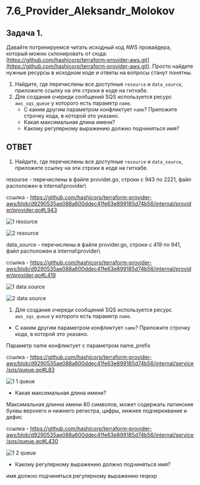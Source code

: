 # 7.6_Provider_Aleksandr_Molokov

## Задача 1. 
Давайте потренируемся читать исходный код AWS провайдера, который можно склонировать от сюда: 
[https://github.com/hashicorp/terraform-provider-aws.git](https://github.com/hashicorp/terraform-provider-aws.git).
Просто найдите нужные ресурсы в исходном коде и ответы на вопросы станут понятны.  


1. Найдите, где перечислены все доступные `resource` и `data_source`, приложите ссылку на эти строки в коде на 
гитхабе.   
1. Для создания очереди сообщений SQS используется ресурс `aws_sqs_queue` у которого есть параметр `name`. 
    * С каким другим параметром конфликтует `name`? Приложите строчку кода, в которой это указано.
    * Какая максимальная длина имени? 
    * Какому регулярному выражению должно подчиняться имя? 
    
## ОТВЕТ

1. Найдите, где перечислены все доступные `resource` и `data_source`, приложите ссылку на эти строки в коде на 
гитхабе.

resourse - перечислены в файле provider.go, строки с 943 по 2221, файл расположен в internal\provider\

ссылка - https://github.com/hashicorp/terraform-provider-aws/blob/d9290535ae088a600ddec41fe63e899185d74b56/internal/provider/provider.go#L943

![1 resource](https://user-images.githubusercontent.com/109212419/209714483-785e0350-abdd-43e9-9076-0cc499ccfc2f.jpg)

![2 resource](https://user-images.githubusercontent.com/109212419/209714496-0c992233-d1c2-4cbd-ad8d-fa27621f49d2.jpg)


data_source - перечислены в файле provider.go, строки с 419 по 941,  файл расположен в internal\provider\

ссылка - https://github.com/hashicorp/terraform-provider-aws/blob/d9290535ae088a600ddec41fe63e899185d74b56/internal/provider/provider.go#L419

![1 data source](https://user-images.githubusercontent.com/109212419/209714752-09419d7f-cb47-49d0-ba37-c0e76e7c7463.jpg)

![2 data source](https://user-images.githubusercontent.com/109212419/209714758-34c2f2e1-1ace-4ac2-9abd-ea8fc64a021f.jpg)


1. Для создания очереди сообщений SQS используется ресурс `aws_sqs_queue` у которого есть параметр `name`. 
  * С каким другим параметром конфликтует `name`? Приложите строчку кода, в которой это указано.
  
  Параметр name конфликтует с параметром name_prefix
  
  ссылка - https://github.com/hashicorp/terraform-provider-aws/blob/d9290535ae088a600ddec41fe63e899185d74b56/internal/service/sqs/queue.go#L83
  
  ![1 1 queue](https://user-images.githubusercontent.com/109212419/209716485-f495cf1c-e98c-4467-86d9-1522528d5fcc.jpg)



  * Какая максимальная длина имени? 

  Максимальная длинна имени 80 символов, может содержать латинские буквы верхнего и нижнего регистра, цифры, нижнее подчеркивание и дефис
  
  ссылка - https://github.com/hashicorp/terraform-provider-aws/blob/d9290535ae088a600ddec41fe63e899185d74b56/internal/service/sqs/queue.go#L430
  
  ![1 2 queue](https://user-images.githubusercontent.com/109212419/209718536-310e8f05-3e0a-4d2c-ab88-761b83cadd02.jpg)

  * Какому регулярному выражению должно подчиняться имя?
  
  имя должно подчиняться регулярному выражению reqexp
  
